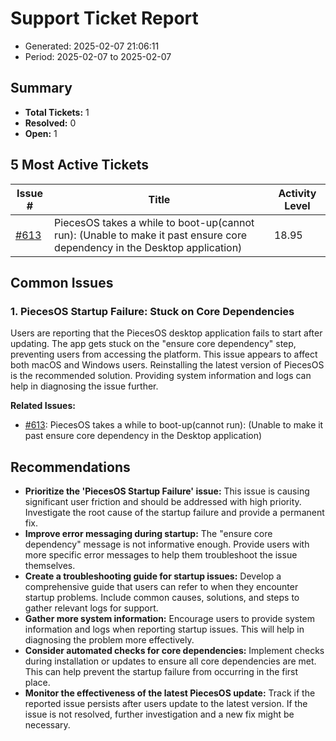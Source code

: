 # Support Ticket Report
- Generated: 2025-02-07 21:06:11
- Period: 2025-02-07 to 2025-02-07

## Summary
- **Total Tickets:** 1
- **Resolved:** 0
- **Open:** 1

## 5 Most Active Tickets
| Issue # | Title | Activity Level |
|---------|-------|----------------|
| [#613](https://github.com/pieces-app/support/issues/613) | PiecesOS takes a while to boot-up(cannot run): (Unable to make it past ensure core dependency in the Desktop application) | 18.95 |

## Common Issues
### 1. PiecesOS Startup Failure: Stuck on Core Dependencies
Users are reporting that the PiecesOS desktop application fails to start after updating. The app gets stuck on the "ensure core dependency" step, preventing users from accessing the platform. This issue appears to affect both macOS and Windows users. Reinstalling the latest version of PiecesOS is the recommended solution. Providing system information and logs can help in diagnosing the issue further.

**Related Issues:**
- [#613](https://github.com/pieces-app/support/issues/613): PiecesOS takes a while to boot-up(cannot run): (Unable to make it past ensure core dependency in the Desktop application)


## Recommendations
- **Prioritize the 'PiecesOS Startup Failure' issue:** This issue is causing significant user friction and should be addressed with high priority. Investigate the root cause of the startup failure and provide a permanent fix.
- **Improve error messaging during startup:** The "ensure core dependency" message is not informative enough. Provide users with more specific error messages to help them troubleshoot the issue themselves.
- **Create a troubleshooting guide for startup issues:** Develop a comprehensive guide that users can refer to when they encounter startup problems. Include common causes, solutions, and steps to gather relevant logs for support.
- **Gather more system information:** Encourage users to provide system information and logs when reporting startup issues. This will help in diagnosing the problem more effectively.
- **Consider automated checks for core dependencies:** Implement checks during installation or updates to ensure all core dependencies are met. This can help prevent the startup failure from occurring in the first place.
- **Monitor the effectiveness of the latest PiecesOS update:** Track if the reported issue persists after users update to the latest version. If the issue is not resolved, further investigation and a new fix might be necessary.
